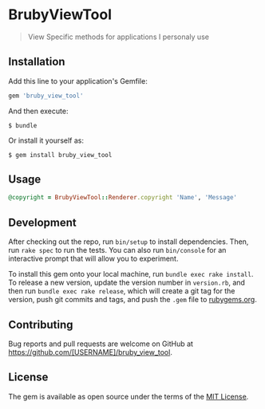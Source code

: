 # BrubyViewTool

> View Specific methods for applications I personaly use

## Installation

Add this line to your application's Gemfile:

```ruby
gem 'bruby_view_tool'
```

And then execute:

    $ bundle

Or install it yourself as:

    $ gem install bruby_view_tool

## Usage

```ruby
@copyright = BrubyViewTool::Renderer.copyright 'Name', 'Message'
```

## Development

After checking out the repo, run `bin/setup` to install dependencies. Then, run `rake spec` to run the tests. You can also run `bin/console` for an interactive prompt that will allow you to experiment.

To install this gem onto your local machine, run `bundle exec rake install`. To release a new version, update the version number in `version.rb`, and then run `bundle exec rake release`, which will create a git tag for the version, push git commits and tags, and push the `.gem` file to [rubygems.org](https://rubygems.org).

## Contributing

Bug reports and pull requests are welcome on GitHub at https://github.com/[USERNAME]/bruby_view_tool.

## License

The gem is available as open source under the terms of the [MIT License](https://opensource.org/licenses/MIT).
